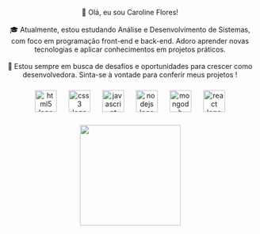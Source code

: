 <p align="center">👋 Olá, eu sou Caroline Flores!<br><br>🎓 Atualmente, estou estudando Análise e Desenvolvimento de Sistemas, com foco em programação front-end e back-end. Adoro aprender novas tecnologias e aplicar conhecimentos em projetos práticos.<br><br>🌱 Estou sempre em busca de desafios e oportunidades para crescer como desenvolvedora. Sinta-se à vontade para conferir meus projetos !</p>

###

<div align="center">
  <img src="https://skillicons.dev/icons?i=html" height="44" alt="html5 logo"  />
  <img width="16" />
  <img src="https://skillicons.dev/icons?i=css" height="44" alt="css3 logo"  />
  <img width="16" />
  <img src="https://skillicons.dev/icons?i=js" height="44" alt="javascript logo"  />
  <img width="16" />
  <img src="https://skillicons.dev/icons?i=nodejs" height="44" alt="nodejs logo"  />
  <img width="16" />
  <img src="https://skillicons.dev/icons?i=mongodb" height="44" alt="mongodb logo"  />
  <img width="16" />
  <img src="https://skillicons.dev/icons?i=react" height="44" alt="react logo"  />
</div>

###

<div align="center">
  <img height="203" src="https://i.gifer.com/7yMb.gif"  />
</div>

###
